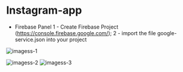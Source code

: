 # Instagram-app

 - Firebase Panel
1 - Create Firebase Project (https://console.firebase.google.com/);
2 - import the file google-service.json into your project

![imagess-1](https://user-images.githubusercontent.com/72661046/120995261-dbba9680-c7a2-11eb-9d6d-a5e6fe78e308.jpeg)

![imagess-2](https://user-images.githubusercontent.com/72661046/120995259-db220000-c7a2-11eb-838c-8858689278cf.jpeg)
![imagess-3](https://user-images.githubusercontent.com/72661046/120995251-d9583c80-c7a2-11eb-865f-96a3ec70c209.jpeg)
